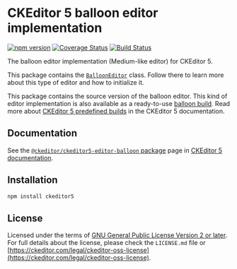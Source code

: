 CKEditor&nbsp;5 balloon editor implementation
=========================================

[![npm version](https://badge.fury.io/js/%40ckeditor%2Fckeditor5-editor-balloon.svg)](https://www.npmjs.com/package/@ckeditor/ckeditor5-editor-balloon)
[![Coverage Status](https://coveralls.io/repos/github/ckeditor/ckeditor5/badge.svg?branch=master)](https://coveralls.io/github/ckeditor/ckeditor5?branch=master)
[![Build Status](https://travis-ci.com/ckeditor/ckeditor5.svg?branch=master)](https://app.travis-ci.com/github/ckeditor/ckeditor5)

The balloon editor implementation (Medium-like editor) for CKEditor&nbsp;5.

This package contains the [`BalloonEditor`](https://ckeditor.com/docs/ckeditor5/latest/api/module_editor-balloon_ballooneditor-BalloonEditor.html) class. Follow there to learn more about this type of editor and how to initialize it.

This package contains the source version of the balloon editor. This kind of editor implementation is also available as a ready-to-use [balloon build](https://www.npmjs.com/package/@ckeditor/ckeditor5-build-balloon). Read more about [CKEditor&nbsp;5 predefined builds](https://ckeditor.com/docs/ckeditor5/latest/getting-started/legacy/advanced/alternative-setups/predefined-builds.html) in the CKEditor&nbsp;5 documentation.

## Documentation

See the [`@ckeditor/ckeditor5-editor-balloon` package](https://ckeditor.com/docs/ckeditor5/latest/api/editor-balloon.html) page in [CKEditor&nbsp;5 documentation](https://ckeditor.com/docs/ckeditor5/latest/).

## Installation

```bash
npm install ckeditor5
```

## License

Licensed under the terms of [GNU General Public License Version 2 or later](http://www.gnu.org/licenses/gpl.html). For full details about the license, please check the `LICENSE.md` file or [https://ckeditor.com/legal/ckeditor-oss-license](https://ckeditor.com/legal/ckeditor-oss-license).

